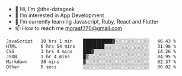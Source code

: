 - 👋 Hi, I’m @the-datageek
- 👀 I’m interested in App Development
- 🌱 I’m currently learning Javascript, Ruby, React and Flutter
- 📫 How to reach me moraaf770@gmail.com

<!---
the-datageek/the-datageek is a ✨ special ✨ repository because its `README.md` (this file) appears on your GitHub profile.
You can click the Preview link to take a look at your changes.
--->
<!--START_SECTION:waka-->

```text
JavaScript   10 hrs 1 min    ███████████▓░░░░░░░░░░░░░   46.43 %
HTML         6 hrs 54 mins   ████████░░░░░░░░░░░░░░░░░   31.96 %
CSS          3 hrs 4 mins    ███▓░░░░░░░░░░░░░░░░░░░░░   14.26 %
JSON         1 hr 4 mins     █▒░░░░░░░░░░░░░░░░░░░░░░░   04.95 %
Markdown     30 mins         ▓░░░░░░░░░░░░░░░░░░░░░░░░   02.37 %
Other        0 secs          ░░░░░░░░░░░░░░░░░░░░░░░░░   00.02 %
```

<!--END_SECTION:waka-->
